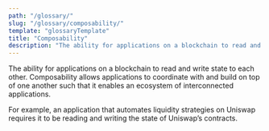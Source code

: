 ```yaml
---
path: "/glossary/"
slug: "/glossary/composability/"
template: "glossaryTemplate"
title: "Composability"
description: "The ability for applications on a blockchain to read and write state to each other."
---
```


The ability for applications on a blockchain to read and write state to each other. Composability allows applications to coordinate with and build on top of one another such that it enables an ecosystem of interconnected applications.

For example, an application that automates liquidity strategies on Uniswap requires it to be reading and writing the state of Uniswap’s contracts.